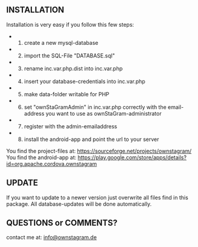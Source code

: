 
INSTALLATION
------------------------------------------------------------

Installation is very easy if you follow this few steps:

- 1) create a new mysql-database
- 2) import the SQL-File "DATABASE.sql"
- 3) rename inc.var.php.dist into inc.var.php
- 4) insert your database-credentials into inc.var.php
- 5) make data-folder writable for PHP
- 6) set "ownStaGramAdmin" in inc.var.php correctly with the email-address you want to use as ownStaGram-administrator
- 7) register with the admin-emailaddress
- 8) install the android-app and point the url to your server

You find the project-files at: https://sourceforge.net/projects/ownstagram/ 
You find the android-app at: https://play.google.com/store/apps/details?id=org.apache.cordova.ownstagram


UPDATE
------------------------------------------------------------

If you want to update to a newer version just overwrite all files find in this package.
All database-updates will be done automatically.


QUESTIONS or COMMENTS?
------------------------------------------------------------
contact me at: info@ownstagram.de


